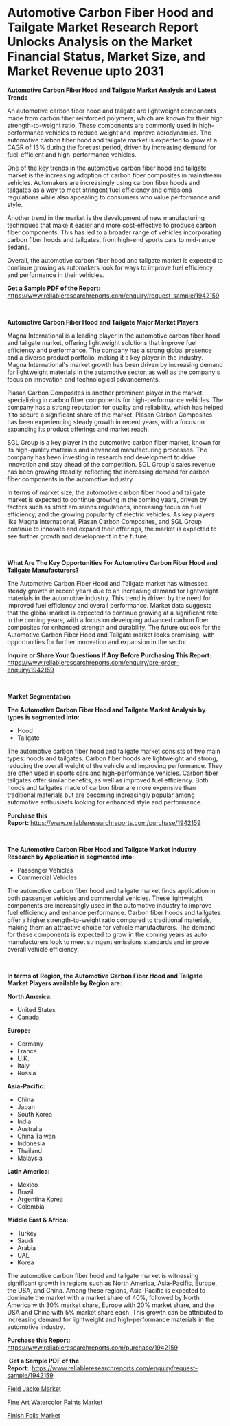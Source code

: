 <p><h1>Automotive Carbon Fiber Hood and Tailgate Market Research Report Unlocks Analysis on the Market Financial Status, Market Size, and Market Revenue upto 2031</h1></p><p><strong>Automotive Carbon Fiber Hood and Tailgate Market Analysis and Latest Trends</strong></p>
<p><p>An automotive carbon fiber hood and tailgate are lightweight components made from carbon fiber reinforced polymers, which are known for their high strength-to-weight ratio. These components are commonly used in high-performance vehicles to reduce weight and improve aerodynamics. The automotive carbon fiber hood and tailgate market is expected to grow at a CAGR of 13% during the forecast period, driven by increasing demand for fuel-efficient and high-performance vehicles.</p><p>One of the key trends in the automotive carbon fiber hood and tailgate market is the increasing adoption of carbon fiber composites in mainstream vehicles. Automakers are increasingly using carbon fiber hoods and tailgates as a way to meet stringent fuel efficiency and emissions regulations while also appealing to consumers who value performance and style.</p><p>Another trend in the market is the development of new manufacturing techniques that make it easier and more cost-effective to produce carbon fiber components. This has led to a broader range of vehicles incorporating carbon fiber hoods and tailgates, from high-end sports cars to mid-range sedans.</p><p>Overall, the automotive carbon fiber hood and tailgate market is expected to continue growing as automakers look for ways to improve fuel efficiency and performance in their vehicles.</p></p>
<p><strong>Get a Sample PDF of the Report:&nbsp;</strong> <a href="https://www.reliableresearchreports.com/enquiry/request-sample/1942159">https://www.reliableresearchreports.com/enquiry/request-sample/1942159</a></p>
<p>&nbsp;</p>
<p><strong>Automotive Carbon Fiber Hood and Tailgate Major Market Players</strong></p>
<p><p>Magna International is a leading player in the automotive carbon fiber hood and tailgate market, offering lightweight solutions that improve fuel efficiency and performance. The company has a strong global presence and a diverse product portfolio, making it a key player in the industry. Magna International's market growth has been driven by increasing demand for lightweight materials in the automotive sector, as well as the company's focus on innovation and technological advancements.</p><p>Plasan Carbon Composites is another prominent player in the market, specializing in carbon fiber components for high-performance vehicles. The company has a strong reputation for quality and reliability, which has helped it to secure a significant share of the market. Plasan Carbon Composites has been experiencing steady growth in recent years, with a focus on expanding its product offerings and market reach.</p><p>SGL Group is a key player in the automotive carbon fiber market, known for its high-quality materials and advanced manufacturing processes. The company has been investing in research and development to drive innovation and stay ahead of the competition. SGL Group's sales revenue has been growing steadily, reflecting the increasing demand for carbon fiber components in the automotive industry.</p><p>In terms of market size, the automotive carbon fiber hood and tailgate market is expected to continue growing in the coming years, driven by factors such as strict emissions regulations, increasing focus on fuel efficiency, and the growing popularity of electric vehicles. As key players like Magna International, Plasan Carbon Composites, and SGL Group continue to innovate and expand their offerings, the market is expected to see further growth and development in the future.</p></p>
<p>&nbsp;</p>
<p><strong>What Are The Key Opportunities For Automotive Carbon Fiber Hood and Tailgate Manufacturers?</strong></p>
<p><p>The Automotive Carbon Fiber Hood and Tailgate market has witnessed steady growth in recent years due to an increasing demand for lightweight materials in the automotive industry. This trend is driven by the need for improved fuel efficiency and overall performance. Market data suggests that the global market is expected to continue growing at a significant rate in the coming years, with a focus on developing advanced carbon fiber composites for enhanced strength and durability. The future outlook for the Automotive Carbon Fiber Hood and Tailgate market looks promising, with opportunities for further innovation and expansion in the sector.</p></p>
<p><strong>Inquire or Share Your Questions If Any Before Purchasing This Report:</strong> <a href="https://www.reliableresearchreports.com/enquiry/pre-order-enquiry/1942159">https://www.reliableresearchreports.com/enquiry/pre-order-enquiry/1942159</a></p>
<p>&nbsp;</p>
<p><strong>Market Segmentation</strong></p>
<p><strong>The Automotive Carbon Fiber Hood and Tailgate Market Analysis by types is segmented into:</strong></p>
<p><ul><li>Hood</li><li>Tailgate</li></ul></p>
<p><p>The automotive carbon fiber hood and tailgate market consists of two main types: hoods and tailgates. Carbon fiber hoods are lightweight and strong, reducing the overall weight of the vehicle and improving performance. They are often used in sports cars and high-performance vehicles. Carbon fiber tailgates offer similar benefits, as well as improved fuel efficiency. Both hoods and tailgates made of carbon fiber are more expensive than traditional materials but are becoming increasingly popular among automotive enthusiasts looking for enhanced style and performance.</p></p>
<p><strong>Purchase this Report:&nbsp;</strong><a href="https://www.reliableresearchreports.com/purchase/1942159">https://www.reliableresearchreports.com/purchase/1942159</a></p>
<p>&nbsp;</p>
<p><strong>The Automotive Carbon Fiber Hood and Tailgate Market Industry Research by Application is segmented into:</strong></p>
<p><ul><li>Passenger Vehicles</li><li>Commercial Vehicles</li></ul></p>
<p><p>The automotive carbon fiber hood and tailgate market finds application in both passenger vehicles and commercial vehicles. These lightweight components are increasingly used in the automotive industry to improve fuel efficiency and enhance performance. Carbon fiber hoods and tailgates offer a higher strength-to-weight ratio compared to traditional materials, making them an attractive choice for vehicle manufacturers. The demand for these components is expected to grow in the coming years as auto manufacturers look to meet stringent emissions standards and improve overall vehicle efficiency.</p></p>
<p>&nbsp;</p>
<p><strong>In terms of Region, the Automotive Carbon Fiber Hood and Tailgate Market Players available by Region are:</strong></p>
<p>
    <p> <strong> North America: </strong>
        <ul>
            <li>United States</li>
            <li>Canada</li>
        </ul>
        </p> 
    <p> <strong> Europe: </strong>
        <ul>
            <li>Germany</li>
            <li>France</li>
            <li>U.K.</li>
            <li>Italy</li>
            <li>Russia</li>
        </ul>
        </p> 
    <p> <strong> Asia-Pacific: </strong>
        <ul>
            <li>China</li>
            <li>Japan</li>
            <li>South Korea</li>
            <li>India</li>
            <li>Australia</li>
            <li>China Taiwan</li>
            <li>Indonesia</li>
            <li>Thailand</li>
            <li>Malaysia</li>
        </ul>
        </p> 
    <p> <strong> Latin America: </strong>
        <ul>
            <li>Mexico</li>
            <li>Brazil</li>
            <li>Argentina Korea</li>
            <li>Colombia</li>
        </ul>
        </p> 
    <p> <strong> Middle East & Africa: </strong>
        <ul>
            <li>Turkey</li>
            <li>Saudi</li>
            <li>Arabia</li>
            <li>UAE</li>
            <li>Korea</li>
        </ul>
    </p>
    </p>
<p><p>The automotive carbon fiber hood and tailgate market is witnessing significant growth in regions such as North America, Asia-Pacific, Europe, the USA, and China. Among these regions, Asia-Pacific is expected to dominate the market with a market share of 40%, followed by North America with 30% market share, Europe with 20% market share, and the USA and China with 5% market share each. This growth can be attributed to increasing demand for lightweight and high-performance materials in the automotive industry.</p></p>
<p><strong>Purchase this Report: </strong><a href="https://www.reliableresearchreports.com/purchase/1942159">https://www.reliableresearchreports.com/purchase/1942159</a></p>
<p>&nbsp;<strong>Get a Sample PDF of the Report:&nbsp;&nbsp;</strong><a href="https://www.reliableresearchreports.com/enquiry/request-sample/1942159">https://www.reliableresearchreports.com/enquiry/request-sample/1942159</a></p>
<p><strong></strong></p>
<p><p><a href="https://view.publitas.com/reportprime-1/field-jacke-market-size-growth-and-forecast-from-2023-2030/">Field Jacke Market</a></p><p><a href="https://view.publitas.com/reportprime-1/fine-art-watercolor-paints-market-insights-market-players-and-forecast-till-2030/">Fine Art Watercolor Paints Market</a></p><p><a href="https://view.publitas.com/reportprime-1/decoding-the-finish-foils-market-a-deep-dive-into-the-latest-market-trends-market-segmentation-and-competitive-analysis/">Finish Foils Market</a></p></p>